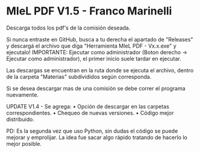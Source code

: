 # MIeL PDF V1.5 - Franco Marinelli
Descarga todos los pdf's de la comisión deseada.

Si nunca entraste en GitHub, busca a tu derecha el apartado de "Releases" y descargá el archivo que diga "Herramienta MIeL PDF - Vx.x.exe" y ejecutalo!
IMPORTANTE: Ejecutar como administrador (Boton derecho -> Ejecutar como administrador), el primer inicio suele tardar en ejecutar.

Las descargas se encuentran en la ruta donde se ejecuta el archivo, dentro de la carpeta "Materias" subdivididos según corresponda.

Si se desea descargar mas de una comisión se debe correr el programa nuevamente.

UPDATE V1.4 - Se agrega:
• Opción de descargar en las carpetas correspondientes.
• Chequeo de nuevas versiones.
• Código mejor distribuido.

PD: Es la segunda vez que uso Python, sin dudas el código se puede mejorar y emprolijar. La idea fue sacar algo rápido tratando de hacerlo lo mejor posible.
